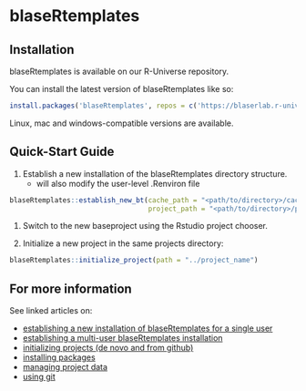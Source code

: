 # blaseRtemplates

## Installation

blaseRtemplates is available on our R-Universe repository.

You can install the latest version of blaseRtemplates like so:

``` r
install.packages('blaseRtemplates', repos = c('https://blaserlab.r-universe.dev', 'https://cloud.r-project.org'))
```

Linux, mac and windows-compatible versions are available.

## Quick-Start Guide

1.  Establish a new installation of the blaseRtemplates directory structure.
    -   will also modify the user-level .Renviron file

``` r
blaseRtemplates::establish_new_bt(cache_path = "<path/to/directory>/cache_r_4_2",
                                  project_path = "<path/to/directory>/projects")
```

1.  Switch to the new baseproject using the Rstudio project chooser.

2.  Initialize a new project in the same projects directory:

``` r
blaseRtemplates::initialize_project(path = "../project_name")
```

## For more information

See linked articles on:

-   [establishing a new installation of blaseRtemplates for a single user](https://blaserlab.github.io/blaseRtemplates/articles/establish.html)
-   [establishing a multi-user blaseRtemplates installation](https://blaserlab.github.io/blaseRtemplates/articles/multiuser.html)
-   [initializing projects (de novo and from github)](https://blaserlab.github.io/blaseRtemplates/articles/initialize.html)
-   [installing packages](https://blaserlab.github.io/blaseRtemplates/articles/install.html)
-   [managing project data](https://blaserlab.github.io/blaseRtemplates/articles/project_data.html)
-   [using git](https://blaserlab.github.io/blaseRtemplates/articles/using_git.html)
